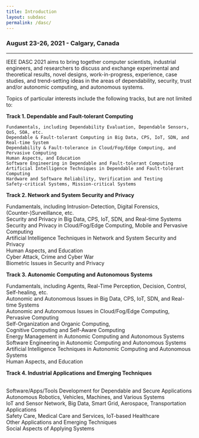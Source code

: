 ```yaml
---
title: Introduction
layout: subdasc
permalink: /dasc/
---
```



<h3>August 23-26, 2021 - Calgary, Canada
</h3>
<hr/>
<p>IEEE DASC 2021 aims to bring together computer scientists, industrial engineers, and researchers to discuss and exchange experimental and theoretical results, novel designs, work-in-progress, experience, case studies, and trend-setting ideas in the areas of dependability, security, trust and/or autonomic computing, and autonomous systems.
</p>
<p>Topics of particular interests include the following tracks, but are not limited to:
</p>
<p><b>Track 1. Dependable and Fault-tolerant Computing
    </b></p>

    Fundamentals, including Dependability Evaluation, Dependable Sensors, QoS, SOA, etc.
    Dependable & Fault-tolerant Computing in Big Data, CPS, IoT, SDN, and Real-time System
    Dependability & Fault-tolerance in Cloud/Fog/Edge Computing, and Pervasive Computing
    Human Aspects, and Education
    Software Engineering in Dependable and Fault-tolerant Computing
    Artificial Intelligence Techniques in Dependable and Fault-tolerant Computing
    Hardware and Software Reliability, Verification and Testing
    Safety-critical Systems, Mission-critical Systems

<p><b>Track 2. Network and System Security and Privacy
 </b></p>
    Fundamentals, including Intrusion-Detection, Digital Forensics, (Counter-)Surveillance, etc.
 <br/>   Security and Privacy in Big Data, CPS, IoT, SDN, and Real-time Systems
 <br/>     Security and Privacy in Cloud/Fog/Edge Computing, Mobile and Pervasive Computing
 <br/>     Artificial Intelligence Techniques in Network and System Security and Privacy
 <br/>     Human Aspects, and Education
 <br/>     Cyber Attack, Crime and Cyber War
 <br/>     Biometric Issues in Security and Privacy

<p><b>Track 3. Autonomic Computing and Autonomous Systems
 </b></p>
    Fundamentals, including Agents, Real-Time Perception, Decision, Control, Self-healing, etc.
<br/>      Autonomic and Autonomous Issues in Big Data, CPS, IoT, SDN, and Real-time Systems
 <br/>     Autonomic and Autonomous Issues in Cloud/Fog/Edge Computing, Pervasive Computing
 <br/>     Self-Organization and Organic Computing,
<br/>      Cognitive Computing and Self-Aware Computing
<br/>      Energy Management in Autonomic Computing and Autonomous Systems
 <br/>     Software Engineering in Autonomic Computing and Autonomous Systems
 <br/>     Artificial Intelligence Techniques in Autonomic Computing and Autonomous Systems
 <br/>     Human Aspects, and Education

<p><b>Track 4. Industrial Applications and Emerging Techniques
 </b></p>
<br/>      Software/Apps/Tools Development for Dependable and Secure Applications
 <br/>     Autonomous Robotics, Vehicles, Machines, and Various Systems
  <br/>    IoT and Sensor Network, Big Data, Smart Grid, Aerospace, Transportation Applications
  <br/>    Safety Care, Medical Care and Services, IoT-based Healthcare
  <br/>    Other Applications and Emerging Techniques
 <br/>     Social Aspects of Applying Systems
